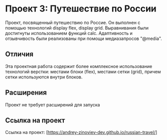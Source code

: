 # Проект 3: Путешествие по России

Проект, посвященный путешествию по Россие. Он выполнен с помощью технологий display flex, display grid. Выравнивания были достигнуты использованием функций calc. Адаптивность и отзывчивость были реализованы при помощи медиазапросов "@media".

## Отличия
Эта проектная работа содержит более комплексное использование технологий верстки: местами блоки (flex), местами сетки (grid), причем сетки используются внутри блоков.

## Расширения
Проект не требует расширений для запуска
## Ссылка на проект 

Ссылка на проект: [https://andrey-zinoviev-dev.github.io/russian-travel/]

